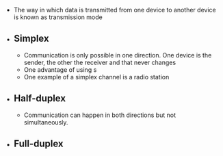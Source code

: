 - The way in which data is transmitted from one device to another device is known as transmission mode
- ## Simplex
	- Communication is only possible in one direction. One device is the sender, the other the receiver and that never changes
	- One advantage of using s
	- One example of a simplex channel is a radio station
- ## Half-duplex
	- Communication can happen in both directions but not simultaneously.
- ## Full-duplex